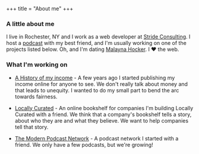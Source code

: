 +++
title = "About me"
+++

### A little about me

I live in Rochester, NY and I work as a web developer at [Stride Consulting](https://stridenyc.com). I
host a [podcast](https://themodern.fm) with my best friend, and I'm usually working on one of the 
projects listed below. Oh, and I'm dating [Malayna Hocker](https://malaynahocker.com). I ❤️ the web.


### What I'm working on

* [A History of my income](https://docs.google.com/spreadsheets/d/11i3DKxcEWxukerfZi9Z_RJy1d6COgQYNm4KDW3_1A98/edit?usp=sharing) - A 
few years ago I started publishing my income online for anyone to see. We don't really talk about money 
and that leads to unequity. I wanted to do my small part to bend the arc towards fairness.

* [Locally Curated](https://locallycurated.com) - An online bookshelf for companies I'm 
building Locally Curated with a friend. We think that a company's bookshelf tells a story, 
about who they are and what they believe. We want to help companies tell that story.

* [The Modern Podcast Network](https://themodern.fm) - A podcast network I started with 
a friend. We only have a few podcasts, but we're growing!
